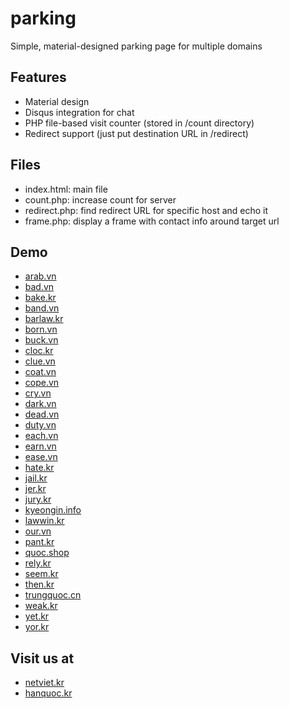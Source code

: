 # parking
Simple, material-designed parking page for multiple domains

## Features
* Material design
* Disqus integration for chat
* PHP file-based visit counter (stored in /count directory)
* Redirect support (just put destination URL in /redirect)

## Files
* index.html: main file
* count.php: increase count for server
* redirect.php: find redirect URL for specific host and echo it
* frame.php: display a frame with contact info around target url

## Demo
* [arab.vn](https://arab.vn)
* [bad.vn](https://bad.vn)
* [bake.kr](https://bake.kr)
* [band.vn](https://band.vn)
* [barlaw.kr](https://barlaw.kr)
* [born.vn](https://born.vn)
* [buck.vn](https://buck.vn)
* [cloc.kr](https://cloc.kr)
* [clue.vn](https://clue.vn)
* [coat.vn](https://coat.vn)
* [cope.vn](https://cope.vn)
* [cry.vn](https://cry.vn)
* [dark.vn](https://dark.vn)
* [dead.vn](https://dead.vn)
* [duty.vn](https://duty.vn)
* [each.vn](https://each.vn)
* [earn.vn](https://earn.vn)
* [ease.vn](https://ease.vn)
* [hate.kr](https://hate.kr)
* [jail.kr](https://jail.kr)
* [jer.kr](https://jer.kr)
* [jury.kr](https://jury.kr)
* [kyeongin.info](https://kyeongin.info)
* [lawwin.kr](https://lawwin.kr)
* [our.vn](https://our.vn)
* [pant.kr](https://pant.kr)
* [quoc.shop](https://quoc.shop)
* [rely.kr](https://rely.kr)
* [seem.kr](https://seem.kr)
* [then.kr](https://then.kr)
* [trungquoc.cn](https://trungquoc.cn)
* [weak.kr](https://weak.kr)
* [yet.kr](https://yet.kr)
* [yor.kr](https://yor.kr)

## Visit us at
* [netviet.kr](https://netviet.kr)
* [hanquoc.kr](https://hanquoc.kr)